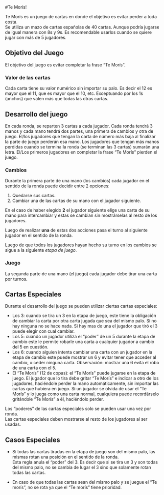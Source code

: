 #Te Morís!

Te Morís es un juego de cartas en donde el objetivo es evitar perder a toda costa.  
Se utiliza un mazo de cartas españolas de 40 cartas. Aunque podría jugarse de igual manera con 8s y 9s. Es recomendable usarlos cuando se quiere jugar con más de 5 jugadores.    

## Objetivo del Juego
El objetivo del juego es evitar completar la frase “Te Morís”.  

### Valor de las cartas

Cada carta tiene su valor numérico sin importar su palo. Es decir el 12 es mayor que el 11, que es mayor que el 10, etc. Exceptuando por los 1s (anchos) que valen más que todas las otras cartas.  

## Desarrollo del juego

En cada ronda, se reparten 3 cartas a cada jugador. Cada ronda tendrá 3 manos y cada mano tendrá dos partes, una primera de cambios y otra de juego. El/los jugadores que tengan la carta de número más baja al finalizar la parte de juego perderán esa mano. Los jugadores que tengan más manos perdidas cuando se termina la ronda (se terminan las 3 cartas) sumarán una letra. El/Los primeros jugadores en completar la frase “Te Morís” pierden el juego.

### Cambios

Durante la primera parte de una mano (los cambios) cada jugador en el sentido de la ronda puede decidir entre 2 opciones:  

 1. Quedarse sus cartas.  
 2. Cambiar una de las cartas de su mano con el jugador siguiente.  

En el caso de haber elegido **2** el jugador siguiente elige una carta de su mano para intercambiar y estas se cambian sin mostrárselas al resto de los jugadores.  

Luego de realizar **una** de estas dos acciones pasa el turno al siguiente jugador en el sentido de la ronda.  

Luego de que todos los jugadores hayan hecho su turno en los cambios se sigue a la siguiente _etapa de juego_.  

### Juego

La segunda parte de una mano (el juego) cada jugador debe tirar una carta por turnos.  

## Cartas Especiales

Durante el desarrollo del juego se pueden utilizar ciertas cartas especiales:

- Los 3: cuando se tira un 3 en la etapa de juego, este tiene la obligación de cambiar la carta por otra carta jugada que sea del mismo palo. Si no hay ninguna no se hace nada. Si hay mas de una el jugador que tiró el 3 puede elegir con cual cambiar.  
- Los 5: cuando un jugador utiliza el “poder”  de un 5 durante la etapa de cambio este le permite robarle una carta a cualquier jugador a cambio del 5 en cuestión.  
- Los 6: cuando alguien intenta cambiar una carta con un jugador en la etapa de cambio este puede mostrar un 6 y evitar tener que acceder al cambio, o ceder ninguna carta. Observación: mostrar una 6 evita el robo de una carta con el 5.  
- El “Te Morís” (12 de copas): el “Te Morís” puede jugarse en la etapa de juego. El jugador que lo tira debe gritar “Te Morís” e indicar a otro de los jugadores, haciéndole perder la mano automáticamente, sin importar las cartas que hubiera en juego. 
Si un jugador se olvida de usar el “Te Morís” y lo juega como una carta normal, cualquiera puede recordárselo gritándole “Te Morís” a él, haciéndolo perder.  

Los “poderes” de las cartas especiales solo se pueden usar una vez por ronda.   
Las cartas especiales deben mostrarse al resto de los jugadores al ser usadas.

## Casos Especiales

- Si todas las cartas tiradas en la etapa de juego son del mismo palo, las mismas rotan una posición en el sentido de la ronda.  
Esta regla anula el “poder” del 3. Es decir que si se tira un 3 y son todas del mismo palo, no se cambia de lugar el 3 sino que solamente rotan todas las cartas.  

- En caso de que todas las cartas sean del mismo palo y se juegue el “Te morís”, no se rota ya que el “Te morís” tiene prioridad.